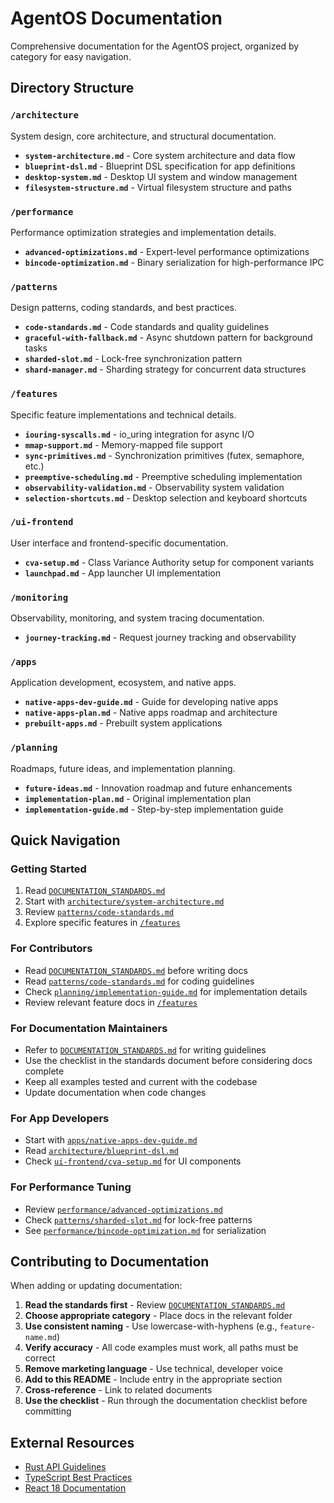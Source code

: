 # AgentOS Documentation

Comprehensive documentation for the AgentOS project, organized by category for easy navigation.

## Directory Structure

### `/architecture`
System design, core architecture, and structural documentation.

- **`system-architecture.md`** - Core system architecture and data flow
- **`blueprint-dsl.md`** - Blueprint DSL specification for app definitions
- **`desktop-system.md`** - Desktop UI system and window management
- **`filesystem-structure.md`** - Virtual filesystem structure and paths

### `/performance`
Performance optimization strategies and implementation details.

- **`advanced-optimizations.md`** - Expert-level performance optimizations
- **`bincode-optimization.md`** - Binary serialization for high-performance IPC

### `/patterns`
Design patterns, coding standards, and best practices.

- **`code-standards.md`** - Code standards and quality guidelines
- **`graceful-with-fallback.md`** - Async shutdown pattern for background tasks
- **`sharded-slot.md`** - Lock-free synchronization pattern
- **`shard-manager.md`** - Sharding strategy for concurrent data structures

### `/features`
Specific feature implementations and technical details.

- **`iouring-syscalls.md`** - io_uring integration for async I/O
- **`mmap-support.md`** - Memory-mapped file support
- **`sync-primitives.md`** - Synchronization primitives (futex, semaphore, etc.)
- **`preemptive-scheduling.md`** - Preemptive scheduling implementation
- **`observability-validation.md`** - Observability system validation
- **`selection-shortcuts.md`** - Desktop selection and keyboard shortcuts

### `/ui-frontend`
User interface and frontend-specific documentation.

- **`cva-setup.md`** - Class Variance Authority setup for component variants
- **`launchpad.md`** - App launcher UI implementation

### `/monitoring`
Observability, monitoring, and system tracing documentation.

- **`journey-tracking.md`** - Request journey tracking and observability

### `/apps`
Application development, ecosystem, and native apps.

- **`native-apps-dev-guide.md`** - Guide for developing native apps
- **`native-apps-plan.md`** - Native apps roadmap and architecture
- **`prebuilt-apps.md`** - Prebuilt system applications

### `/planning`
Roadmaps, future ideas, and implementation planning.

- **`future-ideas.md`** - Innovation roadmap and future enhancements
- **`implementation-plan.md`** - Original implementation plan
- **`implementation-guide.md`** - Step-by-step implementation guide

## Quick Navigation

### Getting Started
1. Read [`DOCUMENTATION_STANDARDS.md`](./DOCUMENTATION_STANDARDS.md)
2. Start with [`architecture/system-architecture.md`](architecture/system-architecture.md)
3. Review [`patterns/code-standards.md`](patterns/code-standards.md)
4. Explore specific features in [`/features`](features/)

### For Contributors
- Read [`DOCUMENTATION_STANDARDS.md`](./DOCUMENTATION_STANDARDS.md) before writing docs
- Read [`patterns/code-standards.md`](patterns/code-standards.md) for coding guidelines
- Check [`planning/implementation-guide.md`](planning/implementation-guide.md) for implementation details
- Review relevant feature docs in [`/features`](features/)

### For Documentation Maintainers
- Refer to [`DOCUMENTATION_STANDARDS.md`](./DOCUMENTATION_STANDARDS.md) for writing guidelines
- Use the checklist in the standards document before considering docs complete
- Keep all examples tested and current with the codebase
- Update documentation when code changes

### For App Developers
- Start with [`apps/native-apps-dev-guide.md`](apps/native-apps-dev-guide.md)
- Read [`architecture/blueprint-dsl.md`](architecture/blueprint-dsl.md)
- Check [`ui-frontend/cva-setup.md`](ui-frontend/cva-setup.md) for UI components

### For Performance Tuning
- Review [`performance/advanced-optimizations.md`](performance/advanced-optimizations.md)
- Check [`patterns/sharded-slot.md`](patterns/sharded-slot.md) for lock-free patterns
- See [`performance/bincode-optimization.md`](performance/bincode-optimization.md) for serialization

## Contributing to Documentation

When adding or updating documentation:

1. **Read the standards first** - Review [`DOCUMENTATION_STANDARDS.md`](./DOCUMENTATION_STANDARDS.md)
2. **Choose appropriate category** - Place docs in the relevant folder
3. **Use consistent naming** - Use lowercase-with-hyphens (e.g., `feature-name.md`)
4. **Verify accuracy** - All code examples must work, all paths must be correct
5. **Remove marketing language** - Use technical, developer voice
6. **Add to this README** - Include entry in the appropriate section
7. **Cross-reference** - Link to related documents
8. **Use the checklist** - Run through the documentation checklist before committing

## External Resources

- [Rust API Guidelines](https://rust-lang.github.io/api-guidelines/)
- [TypeScript Best Practices](https://www.typescriptlang.org/docs/)
- [React 18 Documentation](https://react.dev/)

